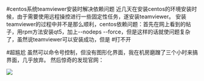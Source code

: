 #centos系统teamviewer安装时解决依赖问题
近几天在安装centos的环境安装时候，由于需要使用远程操控进行一些固定性任务，遂安装teamviewer。
安装teamviewer的过程中并不是那么顺利，centos依赖问题：首先在网上看到的帖子，用rpm方法安装qt5，加上--nodeps --force，但是这样的话就使问题复杂了，虽然说teamviewer可以安装成功，但是 
#打不开

#超尴尬
虽然可以命令号控制，但没有图形化界面，我在机房磨蹭了三个小时来搞界面，几乎放弃。
然后惊奇的发现官网：

![](./_image/2018-05-24-10-03-17.jpg)
